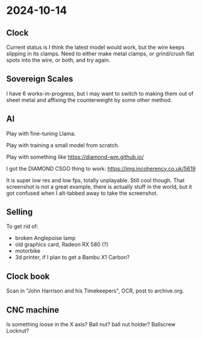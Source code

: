 # 2024-10-14

## Clock

Current status is I think the latest model would work, but the wire keeps slipping in its clamps. Need to either
make metal clamps, or grind/crush flat spots into the wire, or both, and try again.

## Sovereign Scales

I have 6 works-in-progress, but I may want to switch to making them out of sheet metal and affixing the counterweight
by some other method.

## AI

Play with fine-tuning Llama.

Play with training a small model from scratch.

Play with something like https://diamond-wm.github.io/

I got the DIAMOND CSGO thing to work: https://img.incoherency.co.uk/5619

It is super low res and low fps, totally unplayable. Still cool though. That screenshot is not a great example,
there is actually stuff in the world, but it got confused when I alt-tabbed away to take the screenshot.

## Selling

To get rid of:

 * broken Anglepoise lamp
 * old graphics card, Radeon RX 580 (?)
 * motorbike
 * 3d printer, if I plan to get a Bambu X1 Carbon?

## Clock book

Scan in "John Harrison and his Timekeepers", OCR, post to archive.org.

## CNC machine

Is something loose in the X axis? Ball nut? ball nut holder? Ballscrew Locknut?
